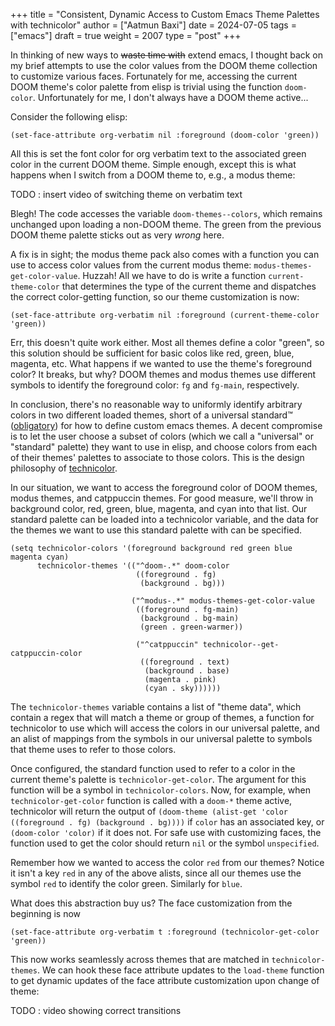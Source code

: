 +++
title = "Consistent, Dynamic Access to Custom Emacs Theme Palettes with technicolor"
author = ["Aatmun Baxi"]
date = 2024-07-05
tags = ["emacs"]
draft = true
weight = 2007
type = "post"
+++

In thinking of new ways to ~~waste time with~~ extend emacs, I thought back on my brief attempts to use the color values from the DOOM theme collection to customize various faces.
Fortunately for me, accessing the current DOOM theme's color palette from elisp is trivial using the function `doom-color`.
Unfortunately for me, I don't always have a DOOM theme active...

Consider the following elisp:

```emacs-lisp
(set-face-attribute org-verbatim nil :foreground (doom-color 'green))
```

All this is set the font color for org verbatim text to the associated green color in the current DOOM theme.
Simple enough, except this is what happens when I switch from a DOOM theme to, e.g., a modus theme:

TODO
: insert video of switching theme on verbatim text

Blegh!
The code accesses the variable `doom-themes--colors`, which remains unchanged upon loading a non-DOOM theme.
The green from the previous DOOM theme palette sticks out as very _wrong_ here.

A fix is in sight; the modus theme pack also comes with a function you can use to access color values from the current modus theme: `modus-themes-get-color-value`.
Huzzah!
All we have to do is write a function `current-theme-color` that determines the type of the current theme and dispatches the correct color-getting function, so our theme customization is now:

```emacs-lisp
(set-face-attribute org-verbatim nil :foreground (current-theme-color 'green))
```

Err, this doesn't quite work either.
Most all themes define a color "green", so this solution should be sufficient for basic colos like red, green, blue, magenta, etc.
What happens if we wanted to use the theme's foreground color?
It breaks, but why?
DOOM themes and modus themes use different symbols to identify the foreground color: `fg` and `fg-main`, respectively.

In conclusion, there's no reasonable way to uniformly identify arbitrary colors in two different loaded themes, short of a universal standard™ ([obligatory](https://xkcd.com/927/)) for how to define custom emacs themes.
A decent compromise is to let the user choose a subset of colors (which we call a "universal" or "standard" palette) they want to use in elisp, and choose colors from each of their themes' palettes to associate to those colors.
This is the design philosophy of [technicolor](https://github.com/aatmunbaxi/technicolor).

In our situation, we want to access the foreground color of DOOM themes, modus themes, and catppuccin themes.
For good measure, we'll throw in background color, red, green, blue, magenta, and cyan into that list.
Our standard palette can be loaded into a technicolor variable, and the data for the themes we want to use this standard palette with can be specified.

```emacs-lisp
(setq technicolor-colors '(foreground background red green blue magenta cyan)
      technicolor-themes '(("^doom-.*" doom-color
                            ((foreground . fg)
                             (background . bg)))

                           ("^modus-.*" modus-themes-get-color-value
                            ((foreground . fg-main)
                             (background . bg-main)
                             (green . green-warmer))

                            ("^catppuccin" technicolor--get-catppuccin-color
                             ((foreground . text)
                              (background . base)
                              (magenta . pink)
                              (cyan . sky))))))
```

The `technicolor-themes` variable contains a list of "theme data", which contain a regex that will match a theme or group of themes, a function for technicolor to use which will access the colors in our universal palette, and an alist of mappings from the symbols in our universal palette to symbols that theme uses to refer to those colors.

Once configured, the standard function used to refer to a color in the current theme's palette is `technicolor-get-color`.
The argument for this function will be a symbol in `technicolor-colors`.
Now, for example, when `technicolor-get-color` function is called with a `doom-*` theme active, technicolor will return the output of `(doom-theme (alist-get 'color ((foreground . fg) (background . bg))))` if `color` has an associated key, or `(doom-color 'color)` if it does not.
For safe use with customizing faces, the function used to get the color should return `nil` or the symbol `unspecified`.

Remember how we wanted to access the color `red` from our themes?
Notice it isn't a key `red` in any of the above alists, since all our themes use the symbol `red` to identify the color green.
Similarly for `blue`.

What does this abstraction buy us?
The face customization from the beginning is now

```emacs-lisp
(set-face-attribute org-verbatim t :foreground (technicolor-get-color 'green))
```

This now works seamlessly across themes that are matched in `technicolor-themes`.
We can hook these face attribute updates to the `load-theme` function to get dynamic updates of the face attribute customization upon change of theme:

TODO
: video showing correct transitions
